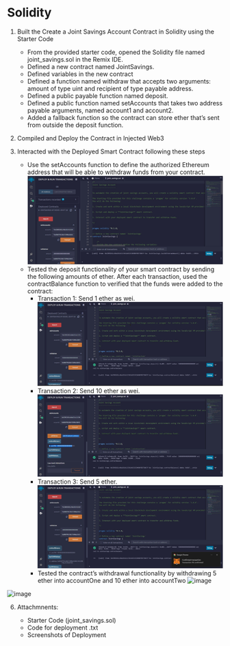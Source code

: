 # Solidity

1. Built the Create a Joint Savings Account Contract in Solidity using the Starter Code
    * From the provided starter code, opened the Solidity file named joint_savings.sol in the Remix IDE.
    * Defined a new contract named JointSavings.
    * Defined variables in the new contract
    * Defined a function named withdraw that accepts two arguments: amount of type uint and recipient of type payable address.
    * Defined a public payable function named deposit. 
    * Defined a public function named setAccounts that takes two address payable arguments, named account1 and account2. 
    * Added a fallback function so the contract can store ether that’s sent from outside the deposit function.

2. Compiled and Deploy the Contract in Injected Web3

3. Interacted with the Deployed Smart Contract following these steps
    * Use the setAccounts function to define the authorized Ethereum address that will be able to withdraw funds from your contract.
![image](https://github.com/nhc12/Solidity/blob/main/Execution%20Results/Step%201%20-%20setAccounts%20function%20to%20define%20the%20authorized%20Ethereum%20address.jpg)
    * Tested the deposit functionality of your smart contract by sending the following amounts of ether. After each transaction, used the contractBalance function to verified that the funds were added to the contract:
       * Transaction 1: Send 1 ether as wei.
![image](https://github.com/nhc12/Solidity/blob/main/Execution%20Results/Step%202%20-%20Test%20the%20deposit%20functionality%20to%20Send%201%20ether%20as%20wei..jpg)
       * Transaction 2: Send 10 ether as wei.
![image](https://github.com/nhc12/Solidity/blob/main/Execution%20Results/Step%202%20-%20Test%20the%20deposit%20functionality%20to%20Send%2010%20ether%20as%20wei..jpg)
       * Transaction 3: Send 5 ether.
![image](https://github.com/nhc12/Solidity/blob/main/Execution%20Results/Step%203%20-%20Test%20the%20deposit%20functionality%20to%20Send%205%20ether%20.jpg) 
       * Tested the contract’s withdrawal functionality by withdrawing 5 ether into accountOne and 10 ether into accountTwo
![image](https://github.com/nhc12/Solidity/blob/main/Execution%20Results/Step%204%20-%20Test%20the%20contract%E2%80%99s%20withdrawal%20functionality%20by%20withdrawing%2010%20ether%20into%20accountTwo.jpg)

![image](https://github.com/nhc12/Solidity/blob/main/Execution%20Results/Step%204%20-%20Test%20the%20contract%E2%80%99s%20withdrawal%20functionality%20by%20withdrawing%205%20ether%20into%20accountOne.jpg)

6. Attachmnents:
      
      * Starter Code (joint_savings.sol)
      * Code for deployment .txt 
      * Screenshots of Deployment
